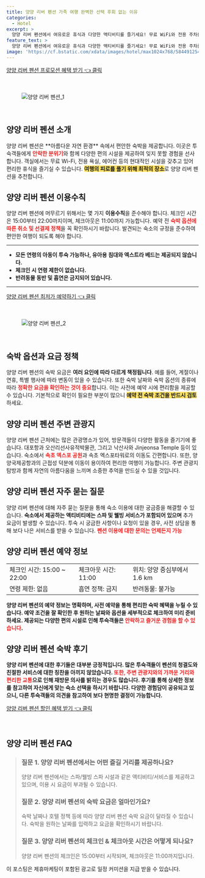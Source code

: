 ```yaml
---
title: 양양 리버 펜션 가족 여행 완벽한 선택 후회 없는 이유
categories:
  - Hotel
excerpt: >
  양양 리버 펜션에서 여유로운 휴식과 다양한 액티비티를 즐기세요! 무료 WiFi와 전용 주차를 제공하며 양양 중심부와 가까워 편리한 접근성을 자랑합니다. 특별한 여행을 위한 완벽한 선택 놓치지 마세요!
feature_text: >
  양양 리버 펜션에서 여유로운 휴식과 다양한 액티비티를 즐기세요! 무료 WiFi와 전용 주차를 제공하며 양양 중심부와 가까워 편리한 접근성을 자랑합니다. 특별한 여행을 위한 완벽한 선택 놓치지 마세요!
image: 'https://cf.bstatic.com/xdata/images/hotel/max1024x768/584491254.jpg?k=e42d16e649f302f1f1becc9269246868f5371cb75f7fdd0c3bc671bd4b4b85a6&o=&hp=1'
---
```


<p><a class="modoo-button" href="https://tinyurl.com/26f3ggjp" rel="nofollow noopener">양양 리버 펜션 프로모션 혜택 받기 👈 클릭</a></p><br/>
<figure class="image"><img alt="양양 리버 펜션_1" src="https://cf.bstatic.com/xdata/images/hotel/max1024x768/544478486.jpg?k=adcb32f3d4e48001b5a645f2f83ef8226e56bb4aa5bf17f35c2c86b8e344152f&amp;o=&amp;hp=1"/></figure><br/>

<h2 id="양양_리버_펜션_소개">양양 리버 펜션 소개</h2>
<p>양양 리버 펜션은 **아름다운 자연 환경** 속에서 편안한 숙박을 제공합니다. 이곳은 투숙객들에게 <b><span style="color: #ee2323;">안락한 분위기</span></b>와 함께 다양한 편의 시설을 제공하여 잊지 못할 경험을 선사합니다. 객실에서는 무료 Wi-Fi, 전용 욕실, 에어컨 등의 현대적인 시설을 갖추고 있어 편리한 휴식을 즐기실 수 있습니다. <b><span style="background-color: #ffe066;">여행의 피로를 풀기 위해 최적의 장소</span></b>로 양양 리버 펜션을 추천합니다.</p>
<h2 id="이용수칙">양양 리버 펜션 이용수칙</h2>
<p>양양 리버 펜션에 머무르기 위해서는 몇 가지 <b>이용수칙</b>을 준수해야 합니다. 체크인 시간은 15:00부터 22:00까지이며, 체크아웃은 11:00까지 가능합니다. 예약 전 <b><span style="color: #ee2323;">숙박 옵션에 따른 취소 및 선결제 정책</span></b>을 꼭 확인하시기 바랍니다. 발견되는 숙소의 규정을 준수하여 편안한 여행이 되도록 해야 합니다.</p>
<hr/>
<ul>
<li><b>모든 연령의 아동이 투숙 가능하나, 유아용 침대와 엑스트라 베드는 제공되지 않습니다.</b></li>
<li><b>체크인 시 연령 제한이 없습니다.</b></li>
<li><b>반려동물 동반 및 흡연은 금지되어 있습니다.</b></li>
</ul>
<hr/>
<p><a class="modoo-button" href="https://tinyurl.com/26f3ggjp" rel="nofollow noopener">양양 리버 펜션 최저가 예약하기 👈 클릭</a></p><br/>
<figure class="image"><img alt="양양 리버 펜션_2" src="https://cf.bstatic.com/xdata/images/hotel/max1024x768/584491254.jpg?k=e42d16e649f302f1f1becc9269246868f5371cb75f7fdd0c3bc671bd4b4b85a6&amp;o=&amp;hp=1"/></figure><br/>
<h2 id="숙박_옵션과_요금_정책">숙박 옵션과 요금 정책</h2>
<p>양양 리버 펜션의 숙박 요금은 <b>여러 요인에 따라 다르게 책정됩니다</b>. 예를 들어, 계절이나 연휴, 특별 행사에 따라 변동이 있을 수 있습니다. 또한 숙박 날짜와 숙박 옵션의 종류에 따라 <b><span style="color: #ee2323;">정확한 요금을 확인하는 것이 중요</span></b>합니다. 이는 사전에 예약 시에 편리함을 제공할 수 있습니다. 기본적으로 확인이 필요한 부분이 많으니 <b><span style="background-color: #ffe066;">예약 전 숙박 조건을 반드시 검토</span></b>하세요.</p>
<h2 id="주변_관광지">양양 리버 펜션 주변 관광지</h2>
<p>양양 리버 펜션 근처에는 많은 관광명소가 있어, 방문객들이 다양한 활동을 즐기기에 좋습니다. 대포항과 오산리선사유적박물관, 그리고 낙산사와 Jinjeonsa Temple 등이 있습니다. 숙소에서 <b><span style="color: #ee2323;">속초 엑스포 공원</span></b>과 속초 엑스포타워로의 이동도 간편합니다. 또한, 양양국제공항과의 근접성 덕분에 이동이 용이하여 편리한 여행이 가능합니다. 주변 관광지 탐방과 함께 자연의 아름다움을 느끼며 소중한 추억을 만드실 수 있을 것입니다.</p>
<h2 id="자주_묻는_질문">양양 리버 펜션 자주 묻는 질문</h2>
<p>양양 리버 펜션에 대해 자주 묻는 질문을 통해 숙소 이용에 대한 궁금증을 해결할 수 있습니다. <b>숙소에서 제공하는 액티비티에는 스파 및 웰빙 서비스가 포함되어 있으며</b> 추가 요금이 발생할 수 있습니다. 투숙 시 궁금한 사항이나 요청이 있을 경우, 사전 상담을 통해 보다 나은 서비스를 받을 수 있습니다. <b><span style="color: #ee2323;">펜션 이용에 대한 문의는 언제든지 가능</span>
<h2 id="예약_정보">양양 리버 펜션 예약 정보</h2>
<table>
<tr>
<td>체크인 시간: 15:00 ~ 22:00</td>
<td>체크아웃 시간: 11:00</td>
<td>위치: 양양 중심부에서 1.6 km</td>
</tr>
<tr>
<td>연령 제한: 없음</td>
<td>흡연 정책: 금지</td>
<td>반려동물: 불가능</td>
</tr>
</table>
<p>양양 리버 펜션의 예약 정보는 명확하며, 사전 예약을 통해 편리한 숙박 혜택을 누릴 수 있습니다. 예약 조건을 잘 확인한 후 원하는 날짜와 옵션을 세부적으로 체크하여 미리 준비하세요. 제공되는 다양한 편의 시설로 인해 투숙객들은 <b><span style="color: #ee2323;">안락하고 즐거운 경험을 할 수 있습니다</span></b>.</p>
<h2 id="숙박_후기">양양 리버 펜션 숙박 후기</h2>
<p>양양 리버 펜션에 대한 후기들은 <b>대부분 긍정적</b>입니다. 많은 투숙객들이 펜션의 청결도와 친절한 서비스에 대한 칭찬을 아끼지 않았습니다. <b><span style="color: #ee2323;">또한, 주변 관광지와의 가까운 거리와 편리한 교통</span></b>으로 인해 재방문 의사를 밝히는 경우도 많습니다. 후기를 통해 상세한 정보를 참고하여 자신에게 맞는 숙소 선택을 하시기 바랍니다. 다양한 경험담이 공유되고 있으니, 다른 투숙객들의 의견을 참고하여 보다 현명한 결정이 가능합니다.</p>

</b></p><p><a class="modoo-button" href="https://tinyurl.com/26f3ggjp" rel="nofollow noopener">양양 리버 펜션 할인 혜택 받기 👈 클릭</a></p><br>
<h2 id="양양 리버 펜션_FAQ">양양 리버 펜션 FAQ</h2>
<div itemscope="" itemtype="https://schema.org/FAQPage"> 
<blockquote> 
<div itemscope="" itemprop="mainEntity" itemtype="https://schema.org/Question"> 
<h3 id="질문_1" itemprop="name">질문 1. 양양 리버 펜션에서는 어떤 즐길 거리를 제공하나요?</h3> 
<div itemscope="" itemprop="acceptedAnswer" itemtype="https://schema.org/Answer"> 
<span itemprop="text"> 
<p>양양 리버 펜션에서는 스파/웰빙 스파 시설과 같은 액티비티/서비스를 제공하고 있으며, 이용 시 요금이 부과될 수 있습니다.</p> 
</span> 
</div> 
</div> 

<div itemscope="" itemprop="mainEntity" itemtype="https://schema.org/Question"> 
<h3 id="질문_2" itemprop="name">질문 2. 양양 리버 펜션의 숙박 요금은 얼마인가요?</h3> 
<div itemscope="" itemprop="acceptedAnswer" itemtype="https://schema.org/Answer"> 
<span itemprop="text"> 
<p>숙박 날짜나 호텔 정책 등에 따라 양양 리버 펜션 숙박 요금이 달라질 수 있습니다. 숙박을 원하는 날짜를 입력하고 요금을 확인하시기 바랍니다.</p> 
</span> 
</div> 
</div> 

<div itemscope="" itemprop="mainEntity" itemtype="https://schema.org/Question"> 
<h3 id="질문_3" itemprop="name">질문 3. 양양 리버 펜션의 체크인 & 체크아웃 시간은 어떻게 되나요?</h3> 
<div itemscope="" itemprop="acceptedAnswer" itemtype="https://schema.org/Answer"> 
<span itemprop="text"> 
<p>양양 리버 펜션의 체크인은 15:00부터 시작되며, 체크아웃은 11:00까지입니다.</p> 
</span> 
</div> 
</div> 
</blockquote> 
</div><p>이 포스팅은 제휴마케팅이 포함된 광고로 일정 커미션을 지급 받을 수 있습니다.</p>


